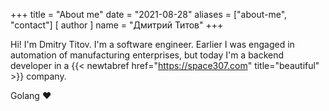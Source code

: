 +++
title = "About me"
date = "2021-08-28"
aliases = ["about-me", "contact"]
[ author ]
  name = "Дмитрий Титов"
+++

Hi! I'm Dmitry Titov. I'm a software engineer. Earlier I was engaged in automation of manufacturing enterprises, but today I'm a backend developer in a {{< newtabref  href="https://space307.com" title="beautiful" >}}
company.

Golang :heart: